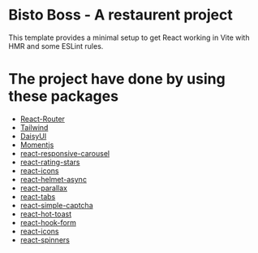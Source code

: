 # Bisto Boss - A restaurent project

This template provides a minimal setup to get React working in Vite with HMR and some ESLint rules.

# The project have done by using these packages

- [React-Router]() 
- [Tailwind]()
- [DaisyUI](https://daisyui.com/)
- [Momentjs](https://momentjs.com/) 
- [react-responsive-carousel](https://react-responsive-carousel.js.org/)
- [react-rating-stars](https://github.com/smastrom/react-rating)
- [react-icons](https://www.npmjs.com/package/react-icons)
- [react-helmet-async](https://www.npmjs.com/package/react-helmet-async)
- [react-parallax](https://www.npmjs.com/package/react-parallax)
- [react-tabs](https://github.com/reactjs/react-tabs)
- [react-simple-captcha](https://www.npmjs.com/package/react-simple-captcha)
- [react-hot-toast](https://github.com/timolins/react-hot-toast)
- [react-hook-form](https://react-hook-form.com/get-started)
- [react-icons](https://www.npmjs.com/package/react-icons)
- [react-spinners](https://github.com/davidhu2000/react-spinners)